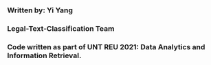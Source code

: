 ### Written by: Yi Yang
### Legal-Text-Classification Team
### Code written as part of UNT REU 2021: Data Analytics and Information Retrieval.

